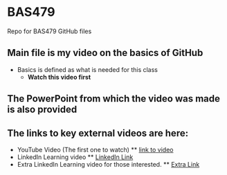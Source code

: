 # BAS479
Repo for BAS479 GitHub files

## Main file is my video on the basics of GitHub
  * Basics is defined as what is needed for this class
    * **Watch this video first**

## The PowerPoint from which the video was made is also provided

## The links to key external videos are here:  
  * YouTube Video (The first one to watch)
  **   [link to video](https://www.youtube.com/watch?v=BCQHnlnPusY&list=PLRqwX-V7Uu6ZF9C0YMKuns9sLDzK6zoiV)
  * LinkedIn Learning video
  **   [LinkedIn Link](https://www.linkedin.com/learning-login/share?account=42574436&forceAccount=false&redirect=https%3A%2F%2Fwww.linkedin.com%2Flearning%2Fcollections%2F7194424249179066368%3Ftrk%3Dshare_collection_url%26shareId%3D8r5rV1jiSbmb4j87E9mkZg%253D%253D)
  * Extra LinkedIn Learning video for those interested.
  **   [Extra Link](https://www.linkedin.com/learning-login/share?account=42574436&forceAccount=false&redirect=https%3A%2F%2Fwww.linkedin.com%2Flearning%2Flearning-github-18719601%3Ftrk%3Dshare_ent_url%26shareId%3Dvu1fDdysTVe1THe%252BZPoTTw%253D%253D)

